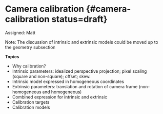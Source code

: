 # Camera calibration {#camera-calibration status=draft}

Assigned: Matt

Note: The discussion of intrinsic and extrinsic models could be moved up to the geometry subsection

**Topics**

* Why calibration?
* Intrinsic parameters: idealized perspective projection; pixel scaling (square and non-square); offset; skew.
* Intrinsic model expressed in homogeneous coordinates
* Extrinsic parameters: translation and rotation of camera frame (non-homogeneous and homogeneous)
* Combined expression for intrinsic and extrinsic
* Calibration targets
* Calibration models
